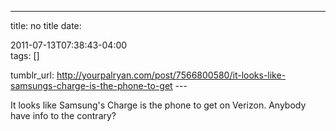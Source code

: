 ---
title: no title
date:

 2011-07-13T07:38:43-04:00  
tags:  []

tumblr_url:
http://yourpalryan.com/post/7566800580/it-looks-like-samsungs-charge-is-the-phone-to-get
\-\--

It looks like Samsung's Charge is the phone to get on Verizon. Anybody
have info to the contrary?
